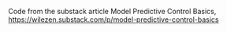 Code from the substack article Model Predictive Control Basics, https://wilezen.substack.com/p/model-predictive-control-basics
